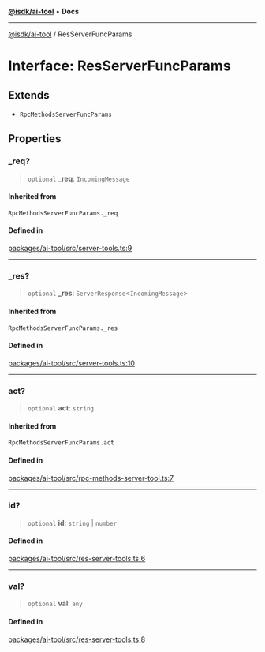[**@isdk/ai-tool**](../README.md) • **Docs**

***

[@isdk/ai-tool](../globals.md) / ResServerFuncParams

# Interface: ResServerFuncParams

## Extends

- `RpcMethodsServerFuncParams`

## Properties

### \_req?

> `optional` **\_req**: `IncomingMessage`

#### Inherited from

`RpcMethodsServerFuncParams._req`

#### Defined in

[packages/ai-tool/src/server-tools.ts:9](https://github.com/isdk/ai-tool.js/blob/fe6b47f429fb128627d2210e367fa914b891d314/src/server-tools.ts#L9)

***

### \_res?

> `optional` **\_res**: `ServerResponse`\<`IncomingMessage`\>

#### Inherited from

`RpcMethodsServerFuncParams._res`

#### Defined in

[packages/ai-tool/src/server-tools.ts:10](https://github.com/isdk/ai-tool.js/blob/fe6b47f429fb128627d2210e367fa914b891d314/src/server-tools.ts#L10)

***

### act?

> `optional` **act**: `string`

#### Inherited from

`RpcMethodsServerFuncParams.act`

#### Defined in

[packages/ai-tool/src/rpc-methods-server-tool.ts:7](https://github.com/isdk/ai-tool.js/blob/fe6b47f429fb128627d2210e367fa914b891d314/src/rpc-methods-server-tool.ts#L7)

***

### id?

> `optional` **id**: `string` \| `number`

#### Defined in

[packages/ai-tool/src/res-server-tools.ts:6](https://github.com/isdk/ai-tool.js/blob/fe6b47f429fb128627d2210e367fa914b891d314/src/res-server-tools.ts#L6)

***

### val?

> `optional` **val**: `any`

#### Defined in

[packages/ai-tool/src/res-server-tools.ts:8](https://github.com/isdk/ai-tool.js/blob/fe6b47f429fb128627d2210e367fa914b891d314/src/res-server-tools.ts#L8)
